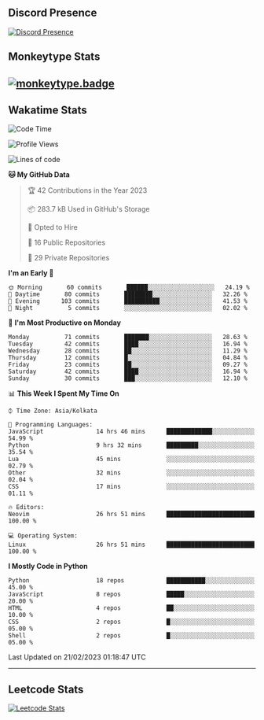## Discord Presence
[![Discord Presence](https://lanyard.cnrad.dev/api/534981034400284712)](https://discord.com/users/534981034400284712)

## Monkeytype Stats
[![monkeytype.badge]][monkeytype]
---

## Wakatime Stats
<!--START_SECTION:waka-->
![Code Time](http://img.shields.io/badge/Code%20Time-497%20hrs%2018%20mins-blue)

![Profile Views](http://img.shields.io/badge/Profile%20Views-34-blue)

![Lines of code](https://img.shields.io/badge/From%20Hello%20World%20I%27ve%20Written-3%20Million%20lines%20of%20code-blue)

**🐱 My GitHub Data** 

> 🏆 42 Contributions in the Year 2023
 > 
> 📦 283.7 kB Used in GitHub's Storage 
 > 
> 💼 Opted to Hire
 > 
> 📜 16 Public Repositories 
 > 
> 🔑 29 Private Repositories  
 > 
**I'm an Early 🐤** 

```text
🌞 Morning       60 commits       ██████░░░░░░░░░░░░░░░░░░░   24.19 % 
🌆 Daytime       80 commits       ████████░░░░░░░░░░░░░░░░░   32.26 % 
🌃 Evening      103 commits       ██████████░░░░░░░░░░░░░░░   41.53 % 
🌙 Night          5 commits       ░░░░░░░░░░░░░░░░░░░░░░░░░   02.02 % 

```
📅 **I'm Most Productive on Monday** 

```text
Monday          71 commits       ███████░░░░░░░░░░░░░░░░░░   28.63 % 
Tuesday         42 commits       ████░░░░░░░░░░░░░░░░░░░░░   16.94 % 
Wednesday       28 commits       ██░░░░░░░░░░░░░░░░░░░░░░░   11.29 % 
Thursday        12 commits       █░░░░░░░░░░░░░░░░░░░░░░░░   04.84 % 
Friday          23 commits       ██░░░░░░░░░░░░░░░░░░░░░░░   09.27 % 
Saturday        42 commits       ████░░░░░░░░░░░░░░░░░░░░░   16.94 % 
Sunday          30 commits       ███░░░░░░░░░░░░░░░░░░░░░░   12.10 % 

```


📊 **This Week I Spent My Time On** 

```text
⌚︎ Time Zone: Asia/Kolkata

💬 Programming Languages: 
JavaScript               14 hrs 46 mins      █████████████░░░░░░░░░░░░   54.99 % 
Python                   9 hrs 32 mins       █████████░░░░░░░░░░░░░░░░   35.54 % 
Lua                      45 mins             ░░░░░░░░░░░░░░░░░░░░░░░░░   02.79 % 
Other                    32 mins             ░░░░░░░░░░░░░░░░░░░░░░░░░   02.04 % 
CSS                      17 mins             ░░░░░░░░░░░░░░░░░░░░░░░░░   01.11 % 

🔥 Editors: 
Neovim                   26 hrs 51 mins      █████████████████████████   100.00 % 

💻 Operating System: 
Linux                    26 hrs 51 mins      █████████████████████████   100.00 % 

```

**I Mostly Code in Python** 

```text
Python                   18 repos            ███████████░░░░░░░░░░░░░░   45.00 % 
JavaScript               8 repos             █████░░░░░░░░░░░░░░░░░░░░   20.00 % 
HTML                     4 repos             ██░░░░░░░░░░░░░░░░░░░░░░░   10.00 % 
CSS                      2 repos             █░░░░░░░░░░░░░░░░░░░░░░░░   05.00 % 
Shell                    2 repos             █░░░░░░░░░░░░░░░░░░░░░░░░   05.00 % 

```



 Last Updated on 21/02/2023 01:18:47 UTC
<!--END_SECTION:waka-->
---

## Leetcode Stats
[![Leetcode Stats](https://leetcard.jacoblin.cool/Dhanus007?theme=dark&extension=activity&border=3&radius=30)](https://leetcode.com/Dhanus007)


[monkeytype.badge]: https://img.shields.io/endpoint?style=for-the-badge&url=https%3A%2F%2Fmonkeytype-badge-vhd5lan7mmhz.runkit.sh%3Fmessage%3D122wpm%26label%3Dmonkeytype%26logoVariant%3Done
[monkeytype]: https://monkeytype.com/profile/dhanus
